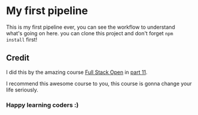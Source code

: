 # My first pipeline

This is my first pipeline ever, you can see the workflow to understand what's going on here.
you can clone this project and don't forget `npm install` first!

## Credit

I did this by the amazing course [Full Stack Open](https://fullstackopen.com/en/) in [part 11](https://fullstackopen.com/en/part11).

I recommend this awesome course to you, this course is gonna change your life seriously.

### Happy learning coders :)
